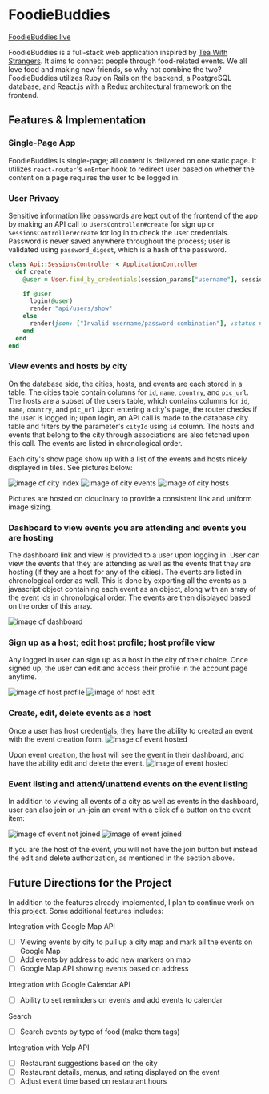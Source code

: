 # FoodieBuddies

[FoodieBuddies live][live-link]

[heroku]: https://foodiebuddies.herokuapp.com/
[live-link]: http://www.foodiebuddies.net/


FoodieBuddies is a full-stack web application inspired by [Tea With Strangers][TeaWithStrangers]. It aims to connect people through food-related events. We all love food and making new friends, so why not combine the two?
FoodieBuddies utilizes Ruby on Rails on the backend, a PostgreSQL database, and React.js with a Redux architectural framework on the frontend.

[TeaWithStrangers]: http://www.teawithstrangers.com/

## Features & Implementation

### Single-Page App

FoodieBuddies is single-page; all content is delivered on one static page. It utilizes `react-router`'s `onEnter` hook to redirect user based on whether the content on a page requires the user to be logged in.

### User Privacy

Sensitive information like passwords are kept out of the frontend of the app by making an API call to `UsersController#create` for sign up or `SessionsController#create` for log in to check the user credentials. Password is never saved anywhere throughout the process; user is validated using `password_digest`, which is a hash of the password.


```ruby
class Api::SessionsController < ApplicationController
  def create
    @user = User.find_by_credentials(session_params["username"], session_params["password"])

    if @user
      login(@user)
      render "api/users/show"
    else
      render(json: ["Invalid username/password combination"], :status => 401)
    end
  end
end
  ```

### View events and hosts by city

  On the database side, the cities, hosts, and events are each stored in a table. The cities table contain columns for `id`, `name`, `country`, and `pic_url`. The hosts are a subset of the users table, which contains columns for `id`, `name`, `country`, and `pic_url`  Upon entering a city's page, the router checks if the user is logged in; upon login, an API call is made to the database city table and filters by the parameter's `cityId` using `id` column. The hosts and events that belong to the city through associations are also fetched upon this call. The events are listed in chronological order.

  Each city's show page show up with a list of the events and hosts nicely displayed in tiles. See pictures below:

![image of city index](docs/screenshots/cities.png)
![image of city events](docs/screenshots/city_events.png)
![image of city hosts](docs/screenshots/city_hosts.png)

  Pictures are hosted on cloudinary to provide a consistent link and uniform image sizing.

### Dashboard to view events you are attending and events you are hosting

The dashboard link and view is provided to a user upon logging in. User can view the events that they are attending as well as the events that they are hosting (if they are a host for any of the cities). The events are listed in chronological order as well. This is done by exporting all the events as a javascript object containing each event as an object, along with an array of the event ids in chronological order. The events are then displayed based on the order of this array.

![image of dashboard](docs/screenshots/dashboard.png)

### Sign up as a host; edit host profile; host profile view

Any logged in user can sign up as a host in the city of their choice. Once signed up, the user can edit and access their profile in the account page anytime.

![image of host profile](docs/screenshots/host_detail.png)
![image of host edit](docs/screenshots/edit_host_info.png)


### Create, edit, delete events as a host

Once a user has host credentials, they have the ability to created an event with the event creation form.
![image of event hosted](docs/screenshots/event_create.png)

Upon event creation, the host will see the event in their dashboard, and have the ability edit and delete the event.
![image of event hosted](docs/screenshots/event_item.png)


### Event listing and attend/unattend events on the event listing

In addition to viewing all events of a city as well as events in the dashboard, user can also join or un-join an event with a click of a button on the event item:

![image of event not joined](docs/screenshots/event_not_joined.png)
![image of event joined](docs/screenshots/event_joined.png)

If you are the host of the event, you will not have the join button but instead the edit and delete authorization, as mentioned in the section above.


## Future Directions for the Project

In addition to the features already implemented, I plan to continue work on this project.  Some additional features includes:

Integration with Google Map API
- [ ] Viewing events by city to pull up a city map and mark all the events on Google Map
- [ ] Add events by address to add new markers on map
- [ ] Google Map API showing events based on address

Integration with Google Calendar API
- [ ] Ability to set reminders on events and add events to calendar

Search
- [ ] Search events by type of food (make them tags)

Integration with Yelp API
- [ ] Restaurant suggestions based on the city
- [ ] Restaurant details, menus, and rating displayed on the event
- [ ] Adjust event time based on restaurant hours

